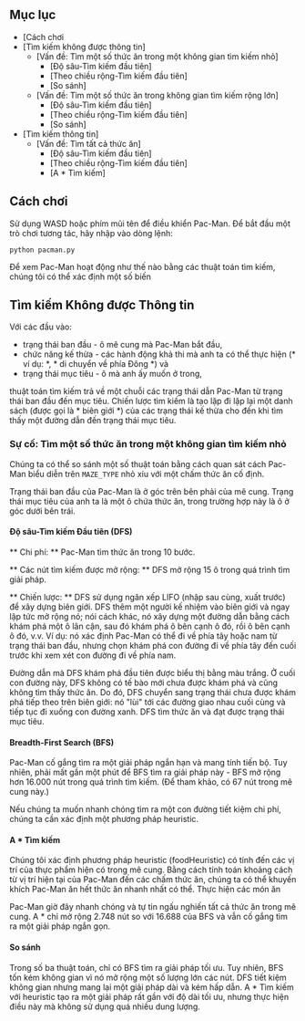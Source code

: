 ## Mục lục
* [Cách chơi
* [Tìm kiếm không được thông tin]
    * [Vấn đề: Tìm một số thức ăn trong một không gian tìm kiếm nhỏ]
        * [Độ sâu-Tìm kiếm đầu tiên]
        * [Theo chiều rộng-Tìm kiếm đầu tiên]
        * [So sánh]
    * [Vấn đề: Tìm một số thức ăn trong không gian tìm kiếm rộng lớn]
        * [Độ sâu-Tìm kiếm đầu tiên]
        * [Theo chiều rộng-Tìm kiếm đầu tiên]
        * [So sánh]
* [Tìm kiếm thông tin]
    * [Vấn đề: Tìm tất cả thức ăn]
        * [Độ sâu-Tìm kiếm đầu tiên]
        * [Theo chiều rộng-Tìm kiếm đầu tiên]
        * [A * Tìm kiếm]
        

## Cách chơi
Sử dụng WASD hoặc phím mũi tên để điều khiển Pac-Man. Để bắt đầu một trò chơi tương tác, hãy nhập vào dòng lệnh:

~~~~
python pacman.py
~~~~

Để xem Pac-Man hoạt động như thế nào bằng các thuật toán tìm kiếm, chúng tôi có thể xác định một số biến


## Tìm kiếm Không được Thông tin
Với các đầu vào:
* trạng thái ban đầu - ô mê cung mà Pac-Man bắt đầu,
* chức năng kế thừa - các hành động khả thi mà anh ta có thể thực hiện (* ví dụ: *, * di chuyển về phía Đông *) và
* trạng thái mục tiêu - ô mà anh ấy muốn ở trong,

thuật toán tìm kiếm trả về một chuỗi các trạng thái dẫn Pac-Man từ trạng thái ban đầu đến mục tiêu. Chiến lược tìm kiếm là tạo lặp đi lặp lại một danh sách (được gọi là * biên giới *) của các trạng thái kế thừa cho đến khi tìm thấy một đường dẫn đến trạng thái mục tiêu.


### Sự cố: Tìm một số thức ăn trong một không gian tìm kiếm nhỏ
Chúng ta có thể so sánh một số thuật toán bằng cách quan sát cách Pac-Man biểu diễn trên `MAZE_TYPE` nhỏ xíu với một chấm thức ăn cố định.

Trạng thái ban đầu của Pac-Man là ở góc trên bên phải của mê cung. Trạng thái mục tiêu của anh ta là một ô chứa thức ăn, trong trường hợp này là ô ở góc dưới bên trái.

#### Độ sâu-Tìm kiếm Đầu tiên (DFS)

** Chi phí: ** Pac-Man tìm thức ăn trong 10 bước.

** Các nút tìm kiếm được mở rộng: ** DFS mở rộng 15 ô trong quá trình tìm giải pháp.

** Chiến lược: ** DFS sử dụng ngăn xếp LIFO (nhập sau cùng, xuất trước) để xây dựng biên giới. DFS thêm một người kế nhiệm vào biên giới và ngay lập tức mở rộng nó; nói cách khác, nó xây dựng một đường dẫn bằng cách khám phá một ô lân cận, sau đó khám phá ô bên cạnh ô đó, rồi ô bên cạnh ô đó, v.v. Ví dụ: nó xác định Pac-Man có thể đi về phía tây hoặc nam từ trạng thái ban đầu, nhưng chọn khám phá con đường đi về phía tây đến cuối trước khi xem xét con đường đi về phía nam.

Đường dẫn mà DFS khám phá đầu tiên được biểu thị bằng màu trắng. Ở cuối con đường này, DFS không có tế bào mới chưa được khám phá và cũng không tìm thấy thức ăn. Do đó, DFS chuyển sang trạng thái chưa được khám phá tiếp theo trên biên giới: nó "lùi" tới các đường giao nhau cuối cùng và tiếp tục đi xuống con đường xanh. DFS tìm thức ăn và đạt được trạng thái mục tiêu.

#### Breadth-First Search (BFS)
Pac-Man cố gắng tìm ra một giải pháp ngắn hạn và mang tính tiến bộ. Tuy nhiên, phải mất gần một phút để BFS tìm ra giải pháp này - BFS mở rộng hơn 16.000 nút trong quá trình tìm kiếm. (Để tham khảo, có 67 nút trong mê cung này.)

Nếu chúng ta muốn nhanh chóng tìm ra một con đường tiết kiệm chi phí, chúng ta cần xác định một phương pháp heuristic.

#### A * Tìm kiếm
Chúng tôi xác định phương pháp heuristic (foodHeuristic) có tính đến các vị trí của thực phẩm hiện có trong mê cung. Bằng cách tính toán khoảng cách từ vị trí hiện tại của Pac-Man đến các chấm thức ăn, chúng ta có thể khuyến khích Pac-Man ăn hết thức ăn nhanh nhất có thể. Thực hiện các món ăn



Pac-Man giờ đây nhanh chóng và tự tin ngấu nghiến tất cả thức ăn trong mê cung. A * chỉ mở rộng 2.748 nút so với 16.688 của BFS và vẫn cố gắng tìm ra một giải pháp ngắn gọn.


#### So sánh
Trong số ba thuật toán, chỉ có BFS tìm ra giải pháp tối ưu. Tuy nhiên, BFS tốn kém không gian vì nó mở rộng một số lượng lớn các nút. DFS tiết kiệm không gian nhưng mang lại một giải pháp dài và kém hấp dẫn. A * Tìm kiếm với heuristic tạo ra một giải pháp rất gần với độ dài tối ưu, nhưng thực hiện điều này mà không sử dụng quá nhiều dung lượng.